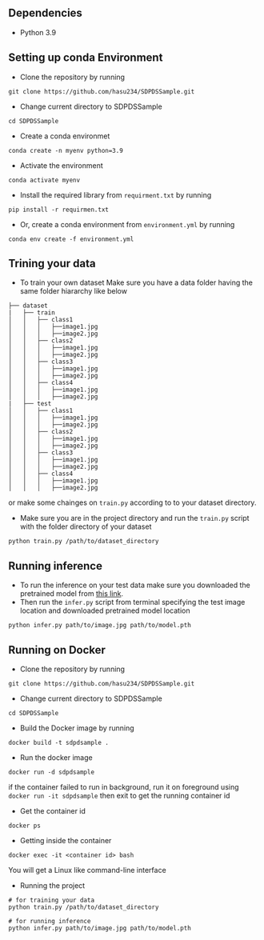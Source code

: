 ## Dependencies

* Python 3.9

## Setting up  conda Environment

* Clone the repository by running 
```
git clone https://github.com/hasu234/SDPDSSample.git
```
* Change current directory to SDPDSSample 
```
cd SDPDSSample
```
* Create a conda environmet 
```
conda create -n myenv python=3.9
```
* Activate the environment 
```
conda activate myenv
```
* Install the required library from ```requirment.txt``` by running 
```
pip install -r requirmen.txt
```
* Or, create a conda environment from ```environment.yml``` by running 
```
conda env create -f environment.yml
```

## Trining your data
* To train your own dataset
Make sure you have a data folder having the same folder hiararchy like below
```
├── dataset
|   ├── train
│   │   ├── class1
│   │   │   ├──image1.jpg
│   │   │   ├──image2.jpg
│   │   ├── class2
│   │   │   ├──image1.jpg
│   │   │   ├──image2.jpg
│   │   ├── class3
│   │   │   ├──image1.jpg
│   │   │   ├──image2.jpg
│   │   ├── class4
│   │   │   ├──image1.jpg
│   │   │   ├──image2.jpg
|   ├── test
│   │   ├── class1
│   │   │   ├──image1.jpg
│   │   │   ├──image2.jpg
│   │   ├── class2
│   │   │   ├──image1.jpg
│   │   │   ├──image2.jpg
│   │   ├── class3
│   │   │   ├──image1.jpg
│   │   │   ├──image2.jpg
│   │   ├── class4
│   │   │   ├──image1.jpg
│   │   │   ├──image2.jpg
```
or make some chainges on ```train.py``` according to to your dataset directory.
* Make sure you are in the project directory and run the ```train.py``` script with the folder directory of your dataset
```
python train.py /path/to/dataset_directory
```
## Running inference
* To run the inference on your test data make sure you downloaded the pretrained model from [this link](https://drive.google.com/uc?id=197Kuuo4LhHunYLgGKfGeouNTL0WguP0T&export=download).
* Then run the ```infer.py``` script from terminal specifying the test image location and downloaded pretrained model location
```
python infer.py path/to/image.jpg path/to/model.pth
```


## Running on Docker
* Clone the repository by running 
```
git clone https://github.com/hasu234/SDPDSSample.git
```
* Change current directory to SDPDSSample 
```
cd SDPDSSample
```
* Build the Docker image by running 
```
docker build -t sdpdsample .
```
* Run the docker image 
```
docker run -d sdpdsample
```
if the container failed to run in background, run it on foreground using ```docker run -it sdpdsample``` then exit to get the running container id
* Get the container id
```
docker ps
```
* Getting inside the container
```
docker exec -it <container id> bash
```
You will get a Linux like command-line interface
* Running the project
```
# for training your data
python train.py /path/to/dataset_directory

# for running inference
python infer.py path/to/image.jpg path/to/model.pth
```
